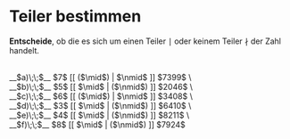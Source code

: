 <!--
version:  0.0.1

language: de

@style
input {
    text-align: center;
}

.flex-container {
    display: flex;
    flex-wrap: wrap;
    align-items: stretch;
    gap: 20px;
}

.flex-child {
    flex: 1;
    min-width: 350px;
    margin-right: 20px;
}

@media (max-width: 400px) {
    .flex-child {
        flex: 100%;
        margin-right: 0;
    }
}
@end

formula: \carry   \textcolor{red}{\scriptsize #1}
formula: \digit   \rlap{\carry{#1}}\phantom{#2}#2
formula: \permil  \text{‰}

import: https://raw.githubusercontent.com/LiaTemplates/Tikz-Jax/main/README.md

script: https://cdn.jsdelivr.net/gh/LiaTemplates/Tikz-Jax@main/dist/index.js


tags: Teilbarkeiten, leicht, sehr niedrig, Angeben

comment: Ist die Zahl ein Teiler? Wähle aus.

author: Martin Lommatzsch

-->




# Teiler bestimmen


**Entscheide**, ob die es sich um einen Teiler $\mid$ oder keinem Teiler $\nmid$ der Zahl handelt.

<br>

<section class="flex-container">
<div class="flex-child">
__$a)\;\;$__ $7$ [[ ($\mid$) | $\nmid$ ]] $7399$ \
<br>
</div>
<div class="flex-child">
__$b)\;\;$__ $5$ [[ $\mid$ | ($\nmid$) ]] $2046$ \
<br>
</div>
<div class="flex-child">
__$c)\;\;$__ $6$ [[ ($\mid$) | $\nmid$ ]] $3408$ \
<br>
</div>
<div class="flex-child">
__$d)\;\;$__ $3$ [[ $\mid$ | ($\nmid$) ]] $6410$ \
<br>
</div>
<div class="flex-child">
__$e)\;\;$__ $4$ [[ $\mid$ | ($\nmid$) ]] $8211$ \
<br>
</div>
<div class="flex-child">
__$f)\;\;$__ $8$ [[ $\mid$ | ($\nmid$) ]] $7924$ 
<br>

</div>

</section>

<br>
<br>
<br>
<br>
<br>